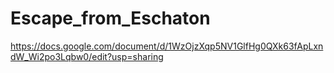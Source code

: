 # Escape_from_Eschaton

https://docs.google.com/document/d/1WzOjzXqp5NV1GlfHg0QXk63fApLxndW_Wi2po3Lqbw0/edit?usp=sharing
